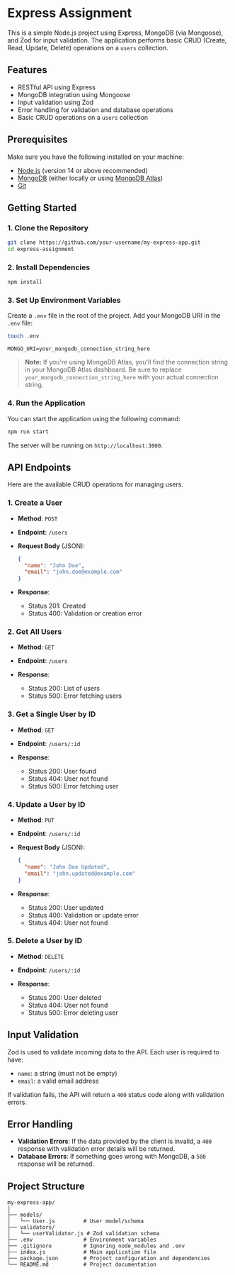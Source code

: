 # Express Assignment

This is a simple Node.js project using Express, MongoDB (via Mongoose), and Zod for input validation. The application performs basic CRUD (Create, Read, Update, Delete) operations on a `users` collection.

## Features

- RESTful API using Express
- MongoDB integration using Mongoose
- Input validation using Zod
- Error handling for validation and database operations
- Basic CRUD operations on a `users` collection

## Prerequisites

Make sure you have the following installed on your machine:

- [Node.js](https://nodejs.org/en/) (version 14 or above recommended)
- [MongoDB](https://www.mongodb.com/) (either locally or using [MongoDB Atlas](https://www.mongodb.com/cloud/atlas))
- [Git](https://git-scm.com/)

## Getting Started

### 1. Clone the Repository

```bash
git clone https://github.com/your-username/my-express-app.git
cd express-assignment
```

### 2. Install Dependencies

```bash
npm install
```

### 3. Set Up Environment Variables

Create a `.env` file in the root of the project. Add your MongoDB URI in the `.env` file:

```bash
touch .env
```

```plaintext
MONGO_URI=your_mongodb_connection_string_here
```

> **Note:** If you're using MongoDB Atlas, you'll find the connection string in your MongoDB Atlas dashboard. Be sure to replace `your_mongodb_connection_string_here` with your actual connection string.

### 4. Run the Application

You can start the application using the following command:

```bash
npm run start
```

The server will be running on `http://localhost:3000`.

## API Endpoints

Here are the available CRUD operations for managing users.

### 1. Create a User

- **Method**: `POST`
- **Endpoint**: `/users`
- **Request Body** (JSON):
  
  ```json
  {
    "name": "John Doe",
    "email": "john.doe@example.com"
  }
  ```

- **Response**:
  
  - Status 201: Created
  - Status 400: Validation or creation error

### 2. Get All Users

- **Method**: `GET`
- **Endpoint**: `/users`

- **Response**:

  - Status 200: List of users
  - Status 500: Error fetching users

### 3. Get a Single User by ID

- **Method**: `GET`
- **Endpoint**: `/users/:id`

- **Response**:

  - Status 200: User found
  - Status 404: User not found
  - Status 500: Error fetching user

### 4. Update a User by ID

- **Method**: `PUT`
- **Endpoint**: `/users/:id`
- **Request Body** (JSON):
  
  ```json
  {
    "name": "John Doe Updated",
    "email": "john.updated@example.com"
  }
  ```

- **Response**:

  - Status 200: User updated
  - Status 400: Validation or update error
  - Status 404: User not found

### 5. Delete a User by ID

- **Method**: `DELETE`
- **Endpoint**: `/users/:id`

- **Response**:

  - Status 200: User deleted
  - Status 404: User not found
  - Status 500: Error deleting user

## Input Validation

Zod is used to validate incoming data to the API. Each user is required to have:

- `name`: a string (must not be empty)
- `email`: a valid email address

If validation fails, the API will return a `400` status code along with validation errors.

## Error Handling

- **Validation Errors**: If the data provided by the client is invalid, a `400` response with validation error details will be returned.
- **Database Errors**: If something goes wrong with MongoDB, a `500` response will be returned.

## Project Structure

```plaintext
my-express-app/
│
├── models/
│   └── User.js         # User model/schema
├── validators/
│   └── userValidator.js # Zod validation schema
├── .env                # Environment variables
├── .gitignore          # Ignoring node_modules and .env
├── index.js            # Main application file
├── package.json        # Project configuration and dependencies
└── README.md           # Project documentation
```